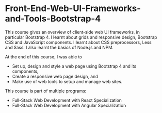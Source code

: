 # Front-End-Web-UI-Frameworks-and-Tools-Bootstrap-4


This course gives an overview of client-side web UI frameworks, in particular Bootstrap 4. I learnt about grids and responsive design, Bootstrap CSS and JavaScript components. I learnt about CSS preprocessors, Less and Sass. I also learnt the basics of Node.js and NPM.

At the end of this course, I was able to 
<ul>
  <li>Set up, design and style a web page using Bootstrap 4 and its components, </li>
  <li>Create a responsive web page design, and </li>
  <li>Make use of web tools to setup and manage web sites. </li>
</ul>

This course is part of multiple programs:
<ul>
  <li>Full-Stack Web Development with React Specialization</li>
  <li>Full-Stack Web Development with Angular Specialization</li>
</ul>
